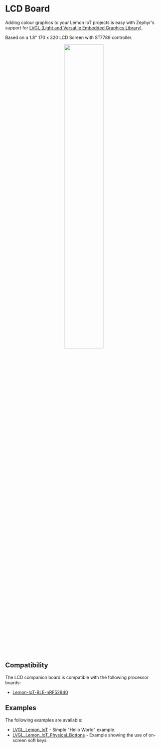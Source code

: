 # LCD Board

Adding colour graphics to your Lemon IoT projects is easy with Zephyr's support for [LVGL (Light and Versatile Embedded Graphics Library)](https://lvgl.io/).

Based on a 1.8" 170 x 320 LCD Screen with ST7789 controller.

<P ALIGN="CENTER"><IMG SRC="https://lemon-iot.com/wp-content/uploads/2023/03/Lemon-IoT-lcd-diagram.jpeg" width=50% height=50%></P>

## Compatibility

The LCD companion board is compatible with the following processor boards:
* [Lemon-IoT-BLE-nRF52840](https://github.com/aaron-mohtar-co/Lemon-IoT-BLE-nRF52840)
  
## Examples

The following examples are available:

* [LVGL_Lemon_IoT](https://github.com/aaron-mohtar-co/Lemon-IoT-Accessories/tree/main/LCD-Board/Example/LVGL_Lemon_IoT) - Simple "Hello World" example.
* [LVGL_Lemon_IoT_Physical_Bottons](https://github.com/aaron-mohtar-co/Lemon-IoT-Accessories/tree/main/LCD-Board/Example/LVGL_Lemon_IoT_Physical_Buttons) - Example showing the use of on-screen soft keys.
